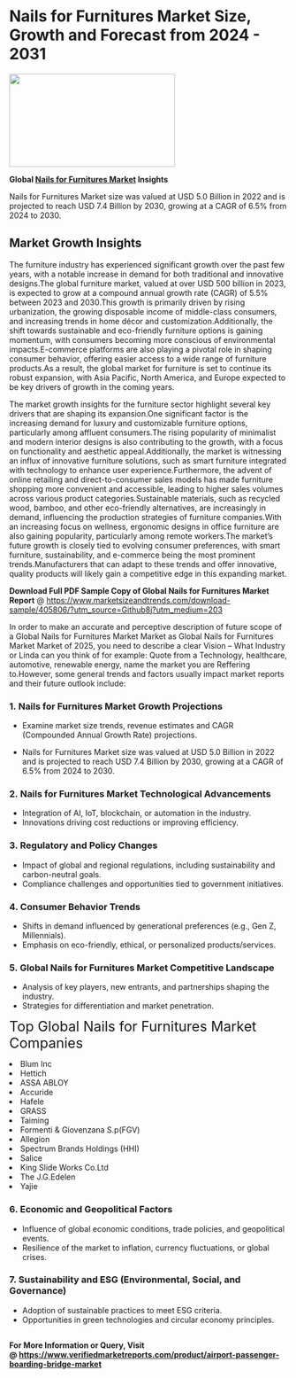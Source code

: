 <H1>Nails for Furnitures Market Size, Growth and Forecast from 2024 - 2031</H1><img class="aligncenter size-medium wp-image-584254" src="https://thirdeyenews.in/wp-content/uploads/2024/09/Global-Market-Research-300x168.jpeg" alt="" width="300" height="168" /><p><strong>Global&nbsp;<a href="https://www.marketsizeandtrends.com/download-sample/405806/?utm_source=Github8j?utm_medium=203">Nails for Furnitures Market</a> Insights</strong></p><p>Nails for Furnitures Market size was valued at USD 5.0 Billion in 2022 and is projected to reach USD 7.4 Billion by 2030, growing at a CAGR of 6.5% from 2024 to 2030.</p><p><h2>Market Growth Insights</h2> <p>The furniture industry has experienced significant growth over the past few years, with a notable increase in demand for both traditional and innovative designs.The global furniture market, valued at over USD 500 billion in 2023, is expected to grow at a compound annual growth rate (CAGR) of 5.5% between 2023 and 2030.This growth is primarily driven by rising urbanization, the growing disposable income of middle-class consumers, and increasing trends in home décor and customization.Additionally, the shift towards sustainable and eco-friendly furniture options is gaining momentum, with consumers becoming more conscious of environmental impacts.E-commerce platforms are also playing a pivotal role in shaping consumer behavior, offering easier access to a wide range of furniture products.As a result, the global market for furniture is set to continue its robust expansion, with Asia Pacific, North America, and Europe expected to be key drivers of growth in the coming years.</p> <p>The market growth insights for the furniture sector highlight several key drivers that are shaping its expansion.One significant factor is the increasing demand for luxury and customizable furniture options, particularly among affluent consumers.The rising popularity of minimalist and modern interior designs is also contributing to the growth, with a focus on functionality and aesthetic appeal.Additionally, the market is witnessing an influx of innovative furniture solutions, such as smart furniture integrated with technology to enhance user experience.Furthermore, the advent of online retailing and direct-to-consumer sales models has made furniture shopping more convenient and accessible, leading to higher sales volumes across various product categories.Sustainable materials, such as recycled wood, bamboo, and other eco-friendly alternatives, are increasingly in demand, influencing the production strategies of furniture companies.With an increasing focus on wellness, ergonomic designs in office furniture are also gaining popularity, particularly among remote workers.The market’s future growth is closely tied to evolving consumer preferences, with smart furniture, sustainability, and e-commerce being the most prominent trends.Manufacturers that can adapt to these trends and offer innovative, quality products will likely gain a competitive edge in this expanding market.</p> <p><span class=""><strong>Download Full PDF Sample Copy of Global Nails for Furnitures Market Report</strong> @ <a href="https://www.marketsizeandtrends.com/download-sample/405806/?utm_source=Github8j?utm_medium=203" target="_blank">https://www.marketsizeandtrends.com/download-sample/405806/?utm_source=Github8j?utm_medium=203</a></span></p><p>In order to make an accurate and perceptive description of future scope of a Global&nbsp;Nails for Furnitures Market Market as Global&nbsp;Nails for Furnitures Market Market of 2025, you need to describe a clear Vision &ndash; What Industry or Linda can you think of for example: Quote from a Technology, healthcare, automotive, renewable energy, name the market you are Reffering to.However, some general trends and factors usually impact market reports and their future outlook include:</p><h3>1.&nbsp;<strong>Nails for Furnitures Market Growth Projections</strong></h3><ul><li>Examine market size trends, revenue estimates and CAGR (Compounded Annual Growth Rate) projections.</li><li><p>Nails for Furnitures Market size was valued at USD 5.0 Billion in 2022 and is projected to reach USD 7.4 Billion by 2030, growing at a CAGR of 6.5% from 2024 to 2030.</p></li></ul><h3>2.&nbsp;<strong>Nails for Furnitures Market Technological Advancements</strong></h3><ul><li>Integration of AI, IoT, blockchain, or automation in the industry.</li><li>Innovations driving cost reductions or improving efficiency.</li></ul><h3>3.&nbsp;<strong>Regulatory and Policy Changes</strong></h3><ul><li>Impact of global and regional regulations, including sustainability and carbon-neutral goals.</li><li>Compliance challenges and opportunities tied to government initiatives.</li></ul><h3>4.&nbsp;<strong>Consumer Behavior Trends</strong></h3><ul><li>Shifts in demand influenced by generational preferences (e.g., Gen Z, Millennials).</li><li>Emphasis on eco-friendly, ethical, or personalized products/services.</li></ul><h3>5.&nbsp;<strong>Global Nails for Furnitures Market Competitive Landscape</strong></h3><ul><li>Analysis of key players, new entrants, and partnerships shaping the industry.</li><li>Strategies for differentiation and market penetration.</li></ul><p data-pm-slice="1 1 []"><span style="color: inherit; font-family: inherit; font-size: 25px;">Top Global Nails for Furnitures Market Companies</span></p><div class="" data-test-id=""><p><li>Blum Inc</li><li> Hettich</li><li> ASSA ABLOY</li><li> Accuride</li><li> Hafele</li><li> GRASS</li><li> Taiming</li><li> Formenti & Giovenzana S.p(FGV)</li><li> Allegion</li><li> Spectrum Brands Holdings (HHI)</li><li> Salice</li><li> King Slide Works Co.Ltd</li><li> The J.G.Edelen</li><li> Yajie</li></p></div><h3>6.&nbsp;<strong>Economic and Geopolitical Factors</strong></h3><ul><li>Influence of global economic conditions, trade policies, and geopolitical events.</li><li>Resilience of the market to inflation, currency fluctuations, or global crises.</li></ul><h3>7.&nbsp;<strong>Sustainability and ESG (Environmental, Social, and Governance)</strong></h3><ul><li>Adoption of sustainable practices to meet ESG criteria.</li><li>Opportunities in green technologies and circular economy principles.</li></ul><h2><strong style="font-size: 14px;">For More Information or Query, Visit @&nbsp;</strong><a style="background-color: #ffffff; font-size: 14px;" href="https://www.marketsizeandtrends.com/report/nails-for-furnitures-market/" target="_blank">https://www.verifiedmarketreports.com/product/airport-passenger-boarding-bridge-market</a></h2>